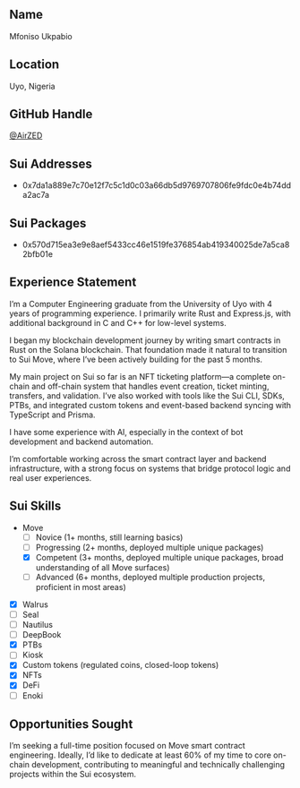 ## Name

Mfoniso Ukpabio

## Location

Uyo, Nigeria

## GitHub Handle

[@AirZED](https://github.com/AirZED)

## Sui Addresses

- 0x7da1a889e7c70e12f7c5c1d0c03a66db5d9769707806fe9fdc0e4b74dda2ac7a

## Sui Packages
- 0x570d715ea3e9e8aef5433cc46e1519fe376854ab419340025de7a5ca82bfb01e


## Experience Statement

I’m a Computer Engineering graduate from the University of Uyo with 4 years of programming experience. I primarily write Rust and Express.js, with additional background in C and C++ for low-level systems.

I began my blockchain development journey by writing smart contracts in Rust on the Solana blockchain. That foundation made it natural to transition to Sui Move, where I’ve been actively building for the past 5 months.

My main project on Sui so far is an NFT ticketing platform—a complete on-chain and off-chain system that handles event creation, ticket minting, transfers, and validation. I’ve also worked with tools like the Sui CLI, SDKs, PTBs, and integrated custom tokens and event-based backend syncing with TypeScript and Prisma.

I have some experience with AI, especially in the context of bot development and backend automation.

I’m comfortable working across the smart contract layer and backend infrastructure, with a strong focus on systems that bridge protocol logic and real user experiences.

## Sui Skills

- Move
  - [ ] Novice (1+ months, still learning basics)
  - [ ] Progressing (2+ months, deployed multiple unique packages)
  - [x] Competent (3+ months, deployed multiple unique packages, broad understanding of all Move surfaces)
  - [ ] Advanced (6+ months, deployed multiple production projects, proficient in most areas)
- [x] Walrus
- [ ] Seal
- [ ] Nautilus
- [ ] DeepBook
- [x] PTBs
- [ ] Kiosk
- [x] Custom tokens (regulated coins, closed-loop tokens)
- [x] NFTs
- [x] DeFi
- [ ] Enoki

## Opportunities Sought

I’m seeking a full-time position focused on Move smart contract engineering. Ideally, I’d like to dedicate at least 60% of my time to core on-chain development, contributing to meaningful and technically challenging projects within the Sui ecosystem.